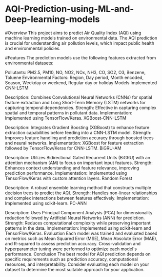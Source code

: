# AQI-Prediction-using-ML-and-Deep-learning-models

#Overview
This project aims to predict Air Quality Index (AQI) using machine learning models trained on environmental data. The AQI prediction is crucial for understanding air pollution levels, which impact public health and environmental policies.

#Features
The prediction models use the following features extracted from environmental datasets:

Pollutants: PM2.5, PM10, NO, NO2, NOx, NH3, CO, SO2, O3, Benzene, Toluene
Environmental Factors: Region, Day period, Month encoded, Season, Weekday or weekend, Regular day or holiday
Models Implemented
CNN-LSTM

Description: Combines Convolutional Neural Networks (CNNs) for spatial feature extraction and Long Short-Term Memory (LSTM) networks for capturing temporal dependencies.
Strength: Effective in capturing complex spatial and temporal patterns in pollutant data.
Implementation: Implemented using TensorFlow/Keras.
XGBoost-CNN-LSTM

Description: Integrates Gradient Boosting (XGBoost) to enhance feature extraction capabilities before feeding into a CNN-LSTM model.
Strength: Improves feature handling and prediction accuracy through boosted trees and neural networks.
Implementation: XGBoost for feature extraction followed by TensorFlow/Keras for CNN-LSTM.
BiGRU-AM

Description: Utilizes Bidirectional Gated Recurrent Units (BiGRU) with an attention mechanism (AM) to focus on important input features.
Strength: Enhances context understanding and feature relevance, improving prediction performance.
Implementation: Implemented using TensorFlow/Keras with custom attention layers.
Random Forest

Description: A robust ensemble learning method that constructs multiple decision trees to predict the AQI.
Strength: Handles non-linear relationships and complex interactions between features effectively.
Implementation: Implemented using scikit-learn.
PC-ANN

Description: Uses Principal Component Analysis (PCA) for dimensionality reduction followed by Artificial Neural Networks (ANN) for prediction.
Strength: Reduces computational complexity while preserving important patterns in the data.
Implementation: Implemented using scikit-learn and TensorFlow/Keras.
Evaluation
Each model was trained and evaluated based on metrics such as Mean Squared Error (MSE), Mean Absolute Error (MAE), and R-squared to assess prediction accuracy.
Cross-validation and hyperparameter tuning were performed to optimize each model's performance.
Conclusion
The best model for AQI prediction depends on specific requirements such as prediction accuracy, computational resources, and interpretability. Consider evaluating each model on your dataset to determine the most suitable approach for your application.
